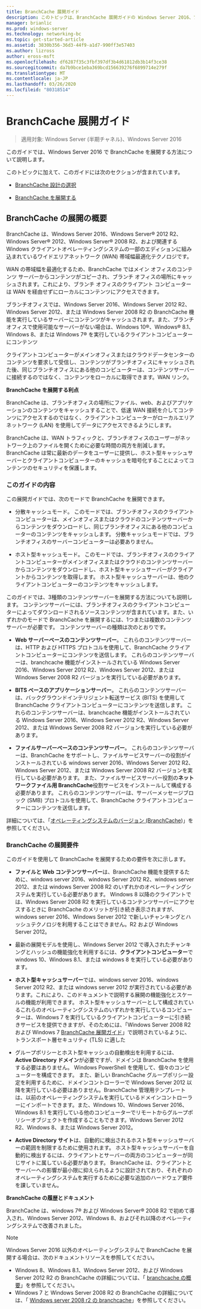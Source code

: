 ```yaml
---
title: BranchCache 展開ガイド
description: このトピックは、BranchCache 展開ガイドの Windows Server 2016、ブランチ オフィスに WAN 帯域幅使用量を最適化するために分散され、ホスト型キャッシュ モードで BranchCache を展開する方法を示しますの一部
manager: brianlic
ms.prod: windows-server
ms.technology: networking-bc
ms.topic: get-started-article
ms.assetid: 3830b356-36d3-44f9-a1d7-990ff3e57403
ms.author: lizross
author: eross-msft
ms.openlocfilehash: df6287f35c3fbf397df3b4d61812db3b14f3ce38
ms.sourcegitcommit: da7b9bce1eba369bcd156639276f6899714e279f
ms.translationtype: MT
ms.contentlocale: ja-JP
ms.lasthandoff: 03/26/2020
ms.locfileid: "80318514"
---
```

# <a name="branchcache-deployment-guide"></a>BranchCache 展開ガイド

>適用対象: Windows Server (半期チャネル)、Windows Server 2016

このガイドでは、Windows Server 2016 で BranchCache を展開する方法について説明します。  
  
このトピックに加えて、このガイドには次のセクションが含まれています。  
  
-   [BranchCache 設計の選択](../../branchcache/plan/Choosing-a-BranchCache-Design.md)  
  
-   [BranchCache を展開する](../../branchcache/deploy/Deploy-BranchCache.md)  
  
## <a name="branchcache-deployment-overview"></a>BranchCache の展開の概要

BranchCache は、Windows Server 2016、Windows Server&reg; 2012 R2、Windows Server&reg; 2012、Windows Server&reg; 2008 R2、および関連する Windows クライアントオペレーティングシステムの一部のエディションに組み込まれているワイドエリアネットワーク (WAN) 帯域幅最適化テクノロジです。  
  
WAN の帯域幅を最適化するため、BranchCache ではメイン オフィスのコンテンツ サーバーからコンテンツがコピーされ、ブランチ オフィスの場所にキャッシュされます。これにより、ブランチ オフィスのクライアント コンピューターは WAN を経由せずにローカルにコンテンツにアクセスできます。  
  
ブランチオフィスでは、Windows Server 2016、Windows Server 2012 R2、Windows Server 2012、または Windows Server 2008 R2 の BranchCache 機能を実行しているサーバーにコンテンツがキャッシュされます。また、ブランチオフィスで使用可能なサーバーがない場合は、Windows 10&reg;、Windows&reg; 8.1、Windows 8、または Windows 7&reg; を実行しているクライアントコンピューターにコンテンツ  
  
クライアントコンピューターがメインオフィスまたはクラウドデータセンターのコンテンツを要求して受信し、コンテンツがブランチオフィスにキャッシュされた後、同じブランチオフィスにある他のコンピューターは、コンテンツサーバーに接続するのではなく、コンテンツをローカルに取得できます。WAN リンク。  
  
**BranchCache を展開する利点**  
  
BranchCache は、ブランチオフィスの場所にファイル、web、およびアプリケーションのコンテンツをキャッシュすることで、低速 WAN 接続を介してコンテンツにアクセスするのではなく、クライアントコンピューターがローカルエリアネットワーク (LAN) を使用してデータにアクセスできるようにします。  
  
BranchCache は、WAN トラフィックと、ブランチオフィスのユーザーがネットワーク上のファイルを開くために必要な時間の両方を削減します。  BranchCache は常に最新のデータをユーザーに提供し、ホスト型キャッシュサーバーとクライアントコンピューターのキャッシュを暗号化することによってコンテンツのセキュリティを保護します。  
  
### <a name="what-this-guide-provides"></a>このガイドの内容  
この展開ガイドでは、次のモードで BranchCache を展開できます。  
  
-   分散キャッシュモード。 このモードでは、ブランチオフィスのクライアントコンピューターは、メインオフィスまたはクラウドのコンテンツサーバーからコンテンツをダウンロードし、同じブランチオフィスにある他のコンピューターのコンテンツをキャッシュします。 分散キャッシュモードでは、ブランチオフィスのサーバーコンピューターは必要ありません。  
  
-   ホスト型キャッシュモード。 このモードでは、ブランチオフィスのクライアントコンピューターがメインオフィスまたはクラウドのコンテンツサーバーからコンテンツをダウンロードし、ホスト型キャッシュサーバーがクライアントからコンテンツを取得します。 ホスト型キャッシュサーバーは、他のクライアントコンピューターのコンテンツをキャッシュします。  
  
このガイドでは、3種類のコンテンツサーバーを展開する方法についても説明します。 コンテンツサーバーには、ブランチオフィスのクライアントコンピューターによってダウンロードされるソースコンテンツが含まれています。また、いずれかのモードで BranchCache を展開するには、1つまたは複数のコンテンツサーバーが必要です。 コンテンツサーバーの種類は次のとおりです。  
  
-   **Web サーバーベースのコンテンツサーバー**。 これらのコンテンツサーバーは、HTTP および HTTPS プロトコルを使用して、BranchCache クライアントコンピューターにコンテンツを送信します。 これらのコンテンツサーバーは、branchcache 機能がインストールされている Windows Server 2016、Windows Server 2012 R2、Windows Server 2012、または Windows Server 2008 R2 バージョンを実行している必要があります。  
  
-   **BITS ベースのアプリケーションサーバー**。 これらのコンテンツサーバーは、バックグラウンドインテリジェント転送サービス (BITS) を使用して BranchCache クライアントコンピューターにコンテンツを送信します。 これらのコンテンツサーバーは、branchcache 機能がインストールされている Windows Server 2016、Windows Server 2012 R2、Windows Server 2012、または Windows Server 2008 R2 バージョンを実行している必要があります。  
  
-   **ファイルサーバーベースのコンテンツサーバー**。 これらのコンテンツサーバーは、BranchCache をサポートし、ファイルサービスサーバーの役割がインストールされている windows server 2016、Windows Server 2012 R2、Windows Server 2012、または Windows Server 2008 R2 バージョンを実行している必要があります。 また、ファイルサービスサーバー役割の**ネットワークファイル用 BranchCache**役割サービスをインストールして構成する必要があります。 これらのコンテンツサーバーは、サーバーメッセージブロック (SMB) プロトコルを使用して、BranchCache クライアントコンピューターにコンテンツを送信します。  
  
詳細については、「[オペレーティングシステムのバージョン (BranchCache](https://technet.microsoft.com/windows-server-docs/networking/branchcache/branchcache#a-namebkmkosaoperating-system-versions-for-branchcache))」を参照してください。  
  
### <a name="branchcache-deployment-requirements"></a>BranchCache の展開要件

このガイドを使用して BranchCache を展開するための要件を次に示します。  
  
-   **ファイルと Web コンテンツサーバー**は、BranchCache 機能を提供するために、windows server 2016、windows Server 2012 R2、windows server 2012、または windows Server 2008 R2 のいずれかのオペレーティングシステムを実行している必要があります。 Windows 8 以降のクライアントでは、Windows Server 2008 R2 を実行しているコンテンツサーバーにアクセスするときに BranchCache のメリットが引き続き表示されますが、windows server 2016、Windows Server 2012 で新しいチャンキングとハッシュテクノロジを利用することはできません。R2 および Windows Server 2012。  
  
-   最新の展開モデルを使用し、Windows Server 2012 で導入されたチャンキングとハッシュの機能強化を利用するには、**クライアントコンピューター**で windows 10、Windows 8.1、または windows 8 を実行している必要があります。  
  
-   **ホスト型キャッシュサーバー**では、windows server 2016、windows Server 2012 R2、または windows server 2012 が実行されている必要があります。これにより、このドキュメントで説明する展開の機能強化とスケールの機能が利用できます。  ホスト型キャッシュサーバーとして構成されているこれらのオペレーティングシステムのいずれかを実行しているコンピューターは、Windows 7 を実行しているクライアントコンピューターに引き続きサービスを提供できますが、そのためには、「Windows Server 2008 R2 および Windows 7 [BranchCache 展開ガイド](https://technet.microsoft.com/library/ee649232.aspx)」で説明されているように、トランスポート層セキュリティ (TLS) に適した  
  
-   グループポリシーとホスト型キャッシュの自動検出を利用するには、 **Active Directory ドメイン**が必要ですが、ドメインは BranchCache を使用する必要はありません。  Windows PowerShell を使用して、個々のコンピューターを構成できます。 また、新しい BranchCache グループポリシー設定を利用するために、ドメインコントローラーで Windows Server 2012 以降を実行している必要はありません。BranchCache 管理用テンプレートは、以前のオペレーティングシステムを実行しているドメインコントローラーにインポートできます。また、Windows 10、Windows Server 2016、Windows 8.1 を実行している他のコンピューターでリモートからグループポリシーオブジェクトを作成することもできます。Windows Server 2012 R2、Windows 8、または Windows Server 2012。

-   **Active Directory サイト**は、自動的に検出されるホスト型キャッシュサーバーの範囲を制限するために使用されます。  ホスト型キャッシュサーバーを自動的に検出するには、クライアントとサーバーの両方のコンピューターが同じサイトに属している必要があります。 BranchCache は、クライアントとサーバーへの影響が最小限に抑えられるように設計されており、それぞれのオペレーティングシステムを実行するために必要な追加のハードウェア要件を課していません。  

**BranchCache の履歴とドキュメント**

BranchCache は、windows 7&reg; および Windows Server&reg; 2008 R2 で初めて導入され、Windows Server 2012、Windows 8、およびそれ以降のオペレーティングシステムで改善されました。

> [!NOTE]
> Windows Server 2016 以外のオペレーティングシステムで BranchCache を展開する場合は、次のドキュメントリソースを参照してください。
> 
> - Windows 8、Windows 8.1、Windows Server 2012、および Windows Server 2012 R2 の BranchCache の詳細については、「 [branchcache の概要](https://technet.microsoft.com/library/hh831696.aspx)」を参照してください。  
> - Windows 7 と Windows Server 2008 R2 の BranchCache の詳細については、「 [Windows server 2008 r2 の branchcache](https://technet.microsoft.com/library/dd996634.aspx)」を参照してください。  
  


